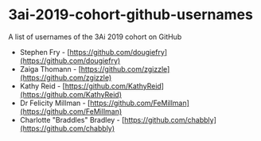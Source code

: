 # 3ai-2019-cohort-github-usernames

A list of usernames of the 3Ai 2019 cohort on GitHub

* Stephen Fry - [https://github.com/dougiefry](https://github.com/dougiefry)
* Zaiga Thomann - [https://github.com/zgizzle](https://github.com/zgizzle)
* Kathy Reid - [https://github.com/KathyReid](https://github.com/KathyReid)
* Dr Felicity Millman - [https://github.com/FeMillman](https://github.com/FeMillman)
* Charlotte "Braddles" Bradley - [https://github.com/chabbly](https://github.com/chabbly)

